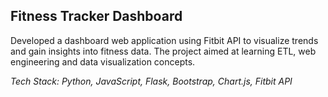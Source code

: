 ## Fitness Tracker Dashboard

Developed a dashboard web application using Fitbit API to visualize trends and gain insights into fitness data. The project aimed at learning ETL, web engineering and data visualization concepts.

*Tech Stack: Python, JavaScript, Flask, Bootstrap, Chart.js, Fitbit API*
